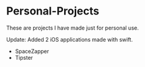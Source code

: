 # Personal-Projects
These are projects I have made just for personal use.

Update:
Added 2 iOS applications made with swift.
- SpaceZapper
- Tipster
